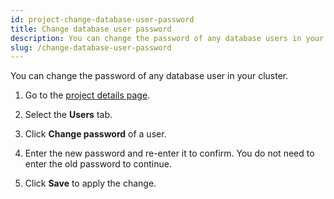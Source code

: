 ```yaml
---
id: project-change-database-user-password
title: Change database user password
description: You can change the password of any database users in your project.
slug: /change-database-user-password
---
```


You can change the password of any database user in your cluster.

1. Go to the [project details page](project-check-status-and-metrics.md#check-project-details).

2. Select the **Users** tab.

3. Click **Change password** of a user.

4. Enter the new password and re-enter it to confirm. You do not need to enter the old password to continue.

5. Click **Save** to apply the change.
